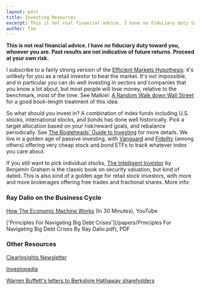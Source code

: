 ```yaml
---
layout: post
title: Investing Resources
excerpt: This is not real financial advice. I have no fiduciary duty toward you, whoever you are. Past results are not indicative of future returns. Proceed at your own risk.
author: Tim
---
```


**This is not real financial advice. I have no fiduciary duty toward you, whoever you are. Past results are not indicative of future returns. Proceed at your own risk.**  

I subscribe to a fairly strong version of the [Efficient Markets Hypothesis](https://en.wikipedia.org/wiki/Efficient-market_hypothesis): it's unlikely for you as a retail investor to beat the market. It's not impossible, and in particular you can do well investing in sectors and companies that you know a lot about, but most people will lose money, relative to the benchmark, most of the time. See Malkiel: [A Random Walk down Wall Street](https://en.wikipedia.org/wiki/A_Random_Walk_Down_Wall_Street) for a good book-length treatment of this idea.

So what should you invest in? A combination of index funds including U.S. stocks, international stocks, and bonds has done well historically. Pick a target allocation based on your risk/reward goals, and rebalance periodically. See [The Bogleheads' Guide to Investing](https://www.amazon.com/Bogleheads-Guide-Investing-Taylor-Larimore/dp/0470067365) for more details. We live in a golden age of passive investing, with [Vanguard](https://investor.vanguard.com/home) and [Fidelity](https://www.fidelity.com/) (among others) offering very cheap stock and bond ETFs to track whatever index you care about.  

If you still want to pick individual stocks, [The Intelligent Investor](https://www.amazon.com/Intelligent-Investor-Definitive-Investing-Essentials/dp/0060555661) by Benjamin Graham is the classic book on security valuation, but kind of dated. This is also kind of a golden age for retail stock investors, with more and more brokerages offering free trades and fractional shares. More info:  

### Ray Dalio on the Business Cycle
[How The Economic Machine Works](https://www.youtube.com/watch?v=PHe0bXAIuk0) (In 30 Minutes), YouTube  

['Principles For Navigating Big Debt Crises'](/papers/Principles For Navigating Big Debt Crises By Ray Dalio.pdf), PDF  

### Other Resources  
[ClearInsights Newsletter](https://clearwater-analytics.com/clearinsights/)  

[Investopedia](https://www.investopedia.com/)  

[Warren Buffett's letters to Berkshire Hathaway shareholders](https://www.berkshirehathaway.com/letters/letters.html)
